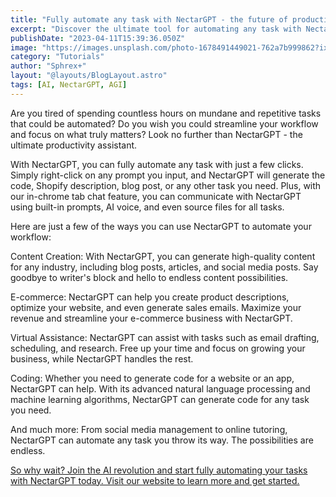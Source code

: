 ```yaml
---
title: "Fully automate any task with NectarGPT - the future of productivity is here."
excerpt: "Discover the ultimate tool for automating any task with NectarGPT! With our AI-powered chrome extension, you'll have the power to fully automate any task right from your browser using prompts tailored to your specific needs. Whether you're generating code, writing a blog post, or managing your social media accounts, NectarGPT makes it easy to streamline your workflow and save valuable time. Plus, our in-tab chat feature and AI voice commands give you even more control and flexibility, while our source file ability ensures that your work is always backed up and easily accessible. Say goodbye to tedious, time-consuming tasks and hello to a more productive, efficient way of working with NectarGPT. Try it today and experience the power of automation!"
publishDate: "2023-04-11T15:39:36.050Z"
image: "https://images.unsplash.com/photo-1678491449021-762a7b999862?ixlib=rb-4.0.3&ixid=MnwxMjA3fDB8MHxwaG90by1wYWdlfHx8fGVufDB8fHx8&auto=format&fit=crop&w=928&q=80"
category: "Tutorials"
author: "Sphrex+"
layout: "@layouts/BlogLayout.astro"
tags: [AI, NectarGPT, AGI]
---
```


Are you tired of spending countless hours on mundane and repetitive tasks that could be automated? Do you wish you could streamline your workflow and focus on what truly matters? Look no further than NectarGPT - the ultimate productivity assistant.

With NectarGPT, you can fully automate any task with just a few clicks. Simply right-click on any prompt you input, and NectarGPT will generate the code, Shopify description, blog post, or any other task you need. Plus, with our in-chrome tab chat feature, you can communicate with NectarGPT using built-in prompts, AI voice, and even source files for all tasks.

Here are just a few of the ways you can use NectarGPT to automate your workflow:

Content Creation: With NectarGPT, you can generate high-quality content for any industry, including blog posts, articles, and social media posts. Say goodbye to writer's block and hello to endless content possibilities.

E-commerce: NectarGPT can help you create product descriptions, optimize your website, and even generate sales emails. Maximize your revenue and streamline your e-commerce business with NectarGPT.

Virtual Assistance: NectarGPT can assist with tasks such as email drafting, scheduling, and research. Free up your time and focus on growing your business, while NectarGPT handles the rest.

Coding: Whether you need to generate code for a website or an app, NectarGPT can help. With its advanced natural language processing and machine learning algorithms, NectarGPT can generate code for any task you need.

And much more: From social media management to online tutoring, NectarGPT can automate any task you throw its way. The possibilities are endless.

[So why wait? Join the AI revolution and start fully automating your tasks with NectarGPT today. Visit our website to learn more and get started.](https://github.com/socialtribexyz/nectarGPT)